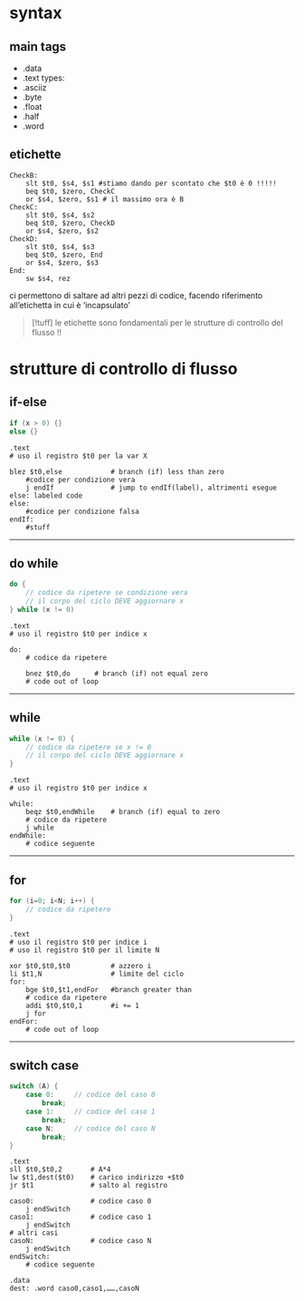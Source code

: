 # syntax
## main tags
- .data
- .text
types:
- .asciiz
- .byte
- .float
- .half
- .word
## etichette
```armasm
CheckB:
	slt $t0, $s4, $s1 #stiamo dando per scontato che $t0 è 0 !!!!!
	beq $t0, $zero, CheckC
	or $s4, $zero, $s1 # il massimo ora è B
CheckC:
	slt $t0, $s4, $s2
	beq $t0, $zero, CheckD
	or $s4, $zero, $s2
CheckD: 
	slt $t0, $s4, $s3
	beq $t0, $zero, End
	or $s4, $zero, $s3
End:
	sw $s4, rez
```
ci permettono di saltare ad altri pezzi di codice, facendo riferimento all’etichetta in cui è ‘incapsulato’
>[!tuff] le etichette sono fondamentali per le strutture di controllo del flusso !!

# strutture di controllo di flusso
## if-else

```c
if (x > 0) {} 
else {}
```

```arm-asm
.text
# uso il registro $t0 per la var X

blez $t0,else            # branch (if) less than zero
	#codice per condizione vera
	j endIf              # jump to endIf(label), altrimenti esegue else: labeled code
else:
	#codice per condizione falsa
endIf:
	#stuff

```

***
## do while

```c
do {
	// codice da ripetere se condizione vera
	// il corpo del ciclo DEVE aggiornare x
} while (x != 0)
```

```asm-arm
.text
# uso il registro $t0 per indice x

do:
	# codice da ripetere
	
	bnez $t0,do      # branch (if) not equal zero
	# code out of loop
```

***
## while

```c
while (x != 0) {
	// codice da ripetere se x != 0
	// il corpo del ciclo DEVE aggiornare x
}
```

```asm-arm
.text
# uso il registro $t0 per indice x

while:
	beqz $t0,endWhile    # branch (if) equal to zero
	# codice da ripetere
	j while
endWhile:
	# codice seguente
```

***
## for

```c
for (i=0; i<N; i++) {
	// codice da ripetere
}

```

```asm-arm
.text
# uso il registro $t0 per indice i
# uso il registro $t0 per il limite N

xor $t0,$t0,$t0          # azzero i
li $t1,N                 # limite del ciclo
for:
	bge $t0,$t1,endFor   #branch greater than
	# codice da ripetere
	addi $t0,$t0,1       #i += 1
	j for
endFor:
	# code out of loop
```

***

## switch case

```c
switch (A) {
	case 0:     // codice del caso 0
		break;
	case 1:     // codice del caso 1
		break;
	case N:     // codice del caso N
		break;
}

```

```arm-asm
.text
sll $t0,$t0,2       # A*4
lw $t1,dest($t0)    # carico indirizzo +$t0
jr $t1              # salto al registro

caso0:              # codice caso 0
	j endSwitch
caso1:              # codice caso 1
	j endSwitch
# altri casi
casoN:              # codice caso N
	j endSwitch
endSwitch:
	# codice seguente

.data
dest: .word caso0,caso1,……,casoN
```